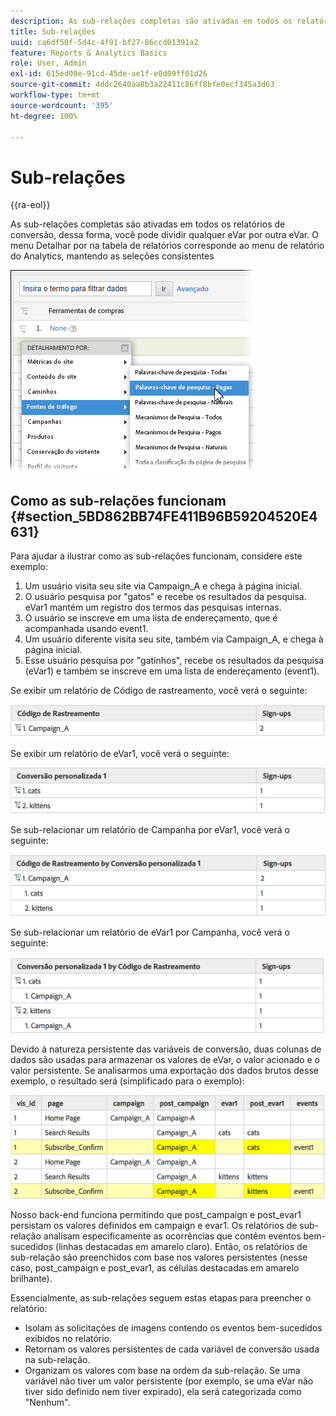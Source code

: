 ```yaml
---
description: As sub-relações completas são ativadas em todos os relatórios de conversão, dessa forma, você pode dividir qualquer eVar por outra eVar. O menu Detalhar por na tabela de relatórios corresponde ao menu de relatório do Analytics, mantendo as seleções consistentes
title: Sub-relações
uuid: ca6df50f-5d4c-4f91-bf27-86ccd01391a2
feature: Reports & Analytics Basics
role: User, Admin
exl-id: 615ed00e-91cd-45de-ae1f-e0d09ff01d26
source-git-commit: 4ddc2640aa8b3a22411c86ff8bfe0ecf345a3d63
workflow-type: tm+mt
source-wordcount: '395'
ht-degree: 100%

---
```


# Sub-relações

{{ra-eol}}

As sub-relações completas são ativadas em todos os relatórios de conversão, dessa forma, você pode dividir qualquer eVar por outra eVar. O menu Detalhar por na tabela de relatórios corresponde ao menu de relatório do Analytics, mantendo as seleções consistentes

![](assets/subrelations.png)

## Como as sub-relações funcionam {#section_5BD862BB74FE411B96B59204520E4631}

Para ajudar a ilustrar como as sub-relações funcionam, considere este exemplo:

1. Um usuário visita seu site via Campaign_A e chega à página inicial.
1. O usuário pesquisa por &quot;gatos&quot; e recebe os resultados da pesquisa. eVar1 mantém um registro dos termos das pesquisas internas. 
1. O usuário se inscreve em uma lista de endereçamento, que é acompanhada usando event1.
1. Um usuário diferente visita seu site, também via Campaign_A, e chega à página inicial.
1. Esse usuário pesquisa por &quot;gatinhos&quot;, recebe os resultados da pesquisa (eVar1) e também se inscreve em uma lista de endereçamento (event1). 

Se exibir um relatório de Código de rastreamento, você verá o seguinte:

![](assets/subrel_1.png)

Se exibir um relatório de eVar1, você verá o seguinte:

![](assets/subrel_2.png)

Se sub-relacionar um relatório de Campanha por eVar1, você verá o seguinte:

![](assets/subrel_3.png)

Se sub-relacionar um relatório de eVar1 por Campanha, você verá o seguinte:

![](assets/subrel_4.png)

Devido à natureza persistente das variáveis de conversão, duas colunas de dados são usadas para armazenar os valores de eVar, o valor acionado e o valor persistente. Se analisarmos uma exportação dos dados brutos desse exemplo, o resultado será (simplificado para o exemplo):

![](assets/subrel_5.png)

Nosso back-end funciona permitindo que post_campaign e post_evar1 persistam os valores definidos em campaign e evar1. Os relatórios de sub-relação analisam especificamente as ocorrências que contêm eventos bem-sucedidos (linhas destacadas em amarelo claro). Então, os relatórios de sub-relação são preenchidos com base nos valores persistentes (nesse caso, post_campaign e post_evar1, as células destacadas em amarelo brilhante).

Essencialmente, as sub-relações seguem estas etapas para preencher o relatório:

* Isolam as solicitações de imagens contendo os eventos bem-sucedidos exibidos no relatório.
* Retornam os valores persistentes de cada variável de conversão usada na sub-relação.
* Organizam os valores com base na ordem da sub-relação. Se uma variável não tiver um valor persistente (por exemplo, se uma eVar não tiver sido definido nem tiver expirado), ela será categorizada como &quot;Nenhum&quot;.
